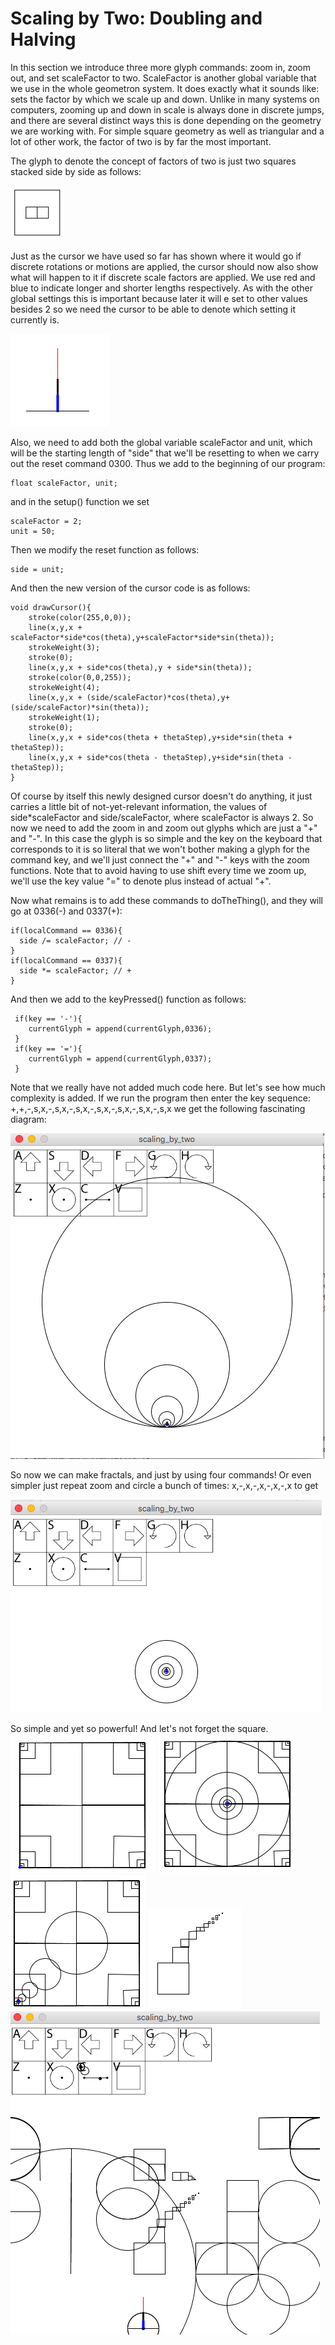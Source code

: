# Scaling by Two: Doubling and Halving


In this section we introduce three more glyph commands: zoom in, zoom out, and set scaleFactor to two. ScaleFactor is another global variable that we use in the whole geometron system.  It does exactly what it sounds like: sets the factor by which we scale up and down.  Unlike in many systems on computers, zooming up and down in scale is always done in discrete jumps, and there are several distinct ways this is done depending on the geometry we are working with.  For simple square geometry as well as triangular and a lot of other work, the factor of two is by far the most important.  

The glyph to denote the concept of factors of two is just two squares stacked side by side as follows:

![](2xGlyph.png)

Just as the cursor we have used so far has shown where it would go if discrete rotations or motions are applied, the cursor should now also show what will happen to it if discrete scale factors are applied.  We use red and blue to indicate longer and shorter lengths respectively.  As with the other global settings this is important because later it will e set to other values besides 2 so we need the cursor to be able to denote which setting it currently is.  

![](cursor2x.png)

Also, we need to add both the global variable scaleFactor and unit, which will be the starting length of "side" that we'll be resetting to when we carry out the reset command 0300.  Thus we add to the beginning of our program:

	float scaleFactor, unit;

and in the setup() function we set

	scaleFactor = 2;
	unit = 50;
	
Then we modify the reset function as follows:

	side = unit;
	
And then the new version of the cursor code is as follows:

	void drawCursor(){
    	stroke(color(255,0,0));
    	line(x,y,x + scaleFactor*side*cos(theta),y+scaleFactor*side*sin(theta));
    	strokeWeight(3);
    	stroke(0);
    	line(x,y,x + side*cos(theta),y + side*sin(theta));
    	stroke(color(0,0,255));
    	strokeWeight(4);
    	line(x,y,x + (side/scaleFactor)*cos(theta),y+(side/scaleFactor)*sin(theta));
    	strokeWeight(1);
    	stroke(0);
    	line(x,y,x + side*cos(theta + thetaStep),y+side*sin(theta + thetaStep));
    	line(x,y,x + side*cos(theta - thetaStep),y+side*sin(theta - thetaStep));
    }
    
Of course by itself this newly designed cursor doesn't do anything, it just carries a little bit of not-yet-relevant information, the values of side*scaleFactor and side/scaleFactor, where scaleFactor is always 2.  So now we need to add the zoom in and zoom out glyphs which are just a "+" and "-".  In this case the glyph is so simple and the key on the keyboard that corresponds to it is so literal that we won't bother making a glyph for the command key, and we'll just connect the "+" and "-" keys with the zoom functions.  Note that to avoid having to use shift every time we zoom up, we'll use the key value "=" to denote plus instead of actual "+".  

Now what remains is to add these commands to doTheThing(), and they will go at 0336(-) and 0337(+):

    if(localCommand == 0336){
      side /= scaleFactor; // -
    }
    if(localCommand == 0337){
      side *= scaleFactor; // +
    }

And then we add to the keyPressed() function as follows:
	
	 if(key == '-'){
     	currentGlyph = append(currentGlyph,0336);               
     }
     if(key == '='){
     	currentGlyph = append(currentGlyph,0337);               
     }
 
Note that we really have not added much code here.  But let's see how much complexity is added.  If we run the program then enter the key sequence: +,+,-,s,x,-,s,x,-,s,x,-,s,x,-,s,x,-,s,x,-,s,x we get the following fascinating diagram:

![](2scaling_screenshot1.png)

So now we can make fractals, and just by using four commands!  Or even simpler just repeat zoom and circle a bunch of times: x,-,x,-,x,-,x,-,x to get 

![](2xscreenshot2.png)

So simple and yet so powerful!  And let's not forget the square.
![](2xscreenshot3.png)
![](2xscreenshot4.png)
![](2xscreenshot5.png)
![](2xscreenshot6.png)
![](2xscreenshot7.png)




